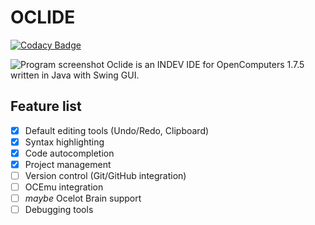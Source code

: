 # OCLIDE
[![Codacy Badge](https://app.codacy.com/project/badge/Grade/d0ace57bc0a349529c699733b8dc3e9e)](https://www.codacy.com/gh/Vladg24YT/Oclide/dashboard?utm_source=github.com&amp;utm_medium=referral&amp;utm_content=Vladg24YT/Oclide&amp;utm_campaign=Badge_Grade)<br>

![Program screenshot](https://raw.githubusercontent.com/Vladg24YT/Oclide/gh-pages/images/screenshots/OCLIDE_screenshot.png) 
Oclide is an INDEV IDE for OpenComputers 1.7.5 written in Java with Swing GUI.

## Feature list
- [x] Default editing tools (Undo/Redo, Clipboard)
- [x] Syntax highlighting
- [x] Code autocompletion
- [x] Project management
- [ ] Version control (Git/GitHub integration)
- [ ] OCEmu integration
- [ ] *maybe* Ocelot Brain support
- [ ] Debugging tools
